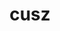 ---
title: "cusz"
layout: cache
categories: [package, develop]
meta: {"versions": ["0.3"], "compilers": ["gcc@=11.1.0"], "oss": ["ubuntu20.04"], "platforms": ["linux"], "targets": ["x86_64_v3"], "stacks": ["e4s"], "num_specs": 2, "num_specs_by_stack": {"e4s": 2}}
spec_details: [{"hash": "lfpznfla6t6ji6a76bx4qyzqgwi6udpo", "compiler": "gcc@=11.1.0", "versions": ["0.3"], "os": "ubuntu20.04", "platform": "linux", "target": "x86_64_v3", "variants": ["build_system=cmake", "build_type=Release", "+cuda", "cuda_arch=80", "generator=make", "~ipo"], "stacks": ["e4s"], "size": "-", "tarball": "https://binaries.spack.io/develop/build_cache/linux-ubuntu20.04-x86_64_v3/gcc-11.1.0/cusz-0.3/linux-ubuntu20.04-x86_64_v3-gcc-11.1.0-cusz-0.3-lfpznfla6t6ji6a76bx4qyzqgwi6udpo.spack"}, {"hash": "mszi3fibfzyuj6w3x4jswalejkk7kw47", "compiler": "gcc@=11.1.0", "versions": ["0.3"], "os": "ubuntu20.04", "platform": "linux", "target": "x86_64_v3", "variants": ["build_system=cmake", "build_type=RelWithDebInfo", "+cuda", "cuda_arch=80", "generator=make", "~ipo"], "stacks": ["e4s"], "size": "-", "tarball": "https://binaries.spack.io/develop/build_cache/linux-ubuntu20.04-x86_64_v3/gcc-11.1.0/cusz-0.3/linux-ubuntu20.04-x86_64_v3-gcc-11.1.0-cusz-0.3-mszi3fibfzyuj6w3x4jswalejkk7kw47.spack"}]
---